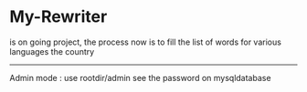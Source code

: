 My-Rewriter
===========

is on going project, the process now is to fill the list of words for various languages the country

----------------------------------

Admin mode :
use rootdir/admin
see the password on mysqldatabase

